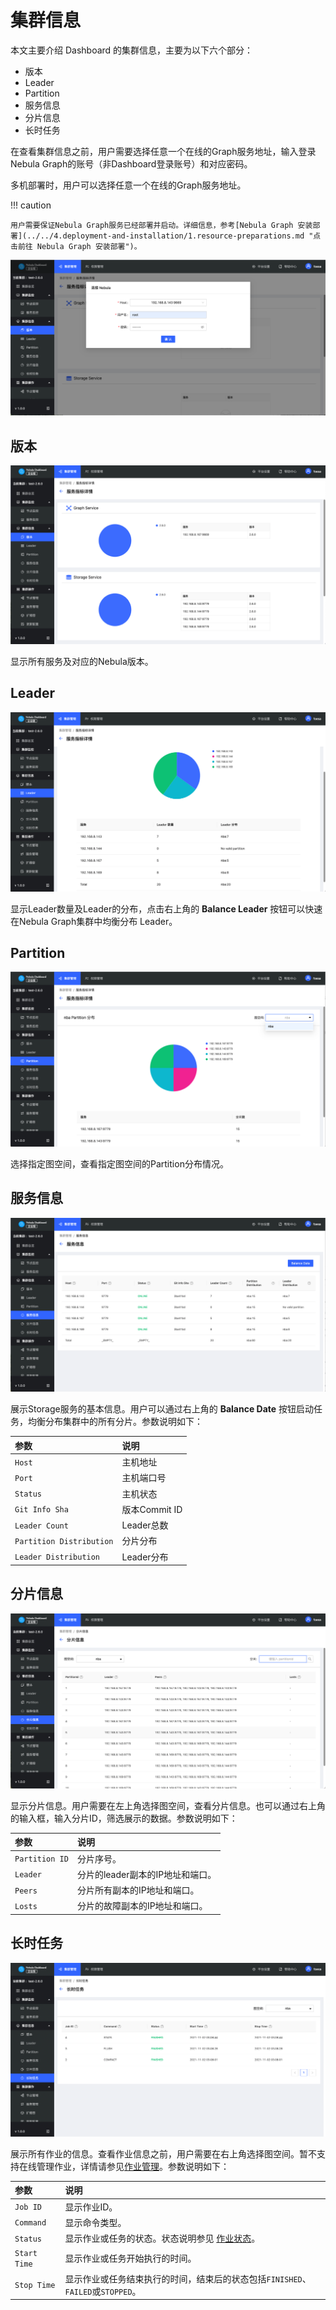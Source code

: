 # 集群信息

本文主要介绍 Dashboard 的集群信息，主要为以下六个部分：

- 版本
- Leader
- Partition
- 服务信息
- 分片信息
- 长时任务

在查看集群信息之前，用户需要选择任意一个在线的Graph服务地址，输入登录Nebula Graph的账号（非Dashboard登录账号）和对应密码。

多机部署时，用户可以选择任意一个在线的Graph服务地址。

!!! caution

    用户需要保证Nebula Graph服务已经部署并启动。详细信息，参考[Nebula Graph 安装部署](../../4.deployment-and-installation/1.resource-preparations.md "点击前往 Nebula Graph 安装部署")。

![information](../figs/ds-006.png)

## 版本

![版本](../figs/ds-014.png)

显示所有服务及对应的Nebula版本。

## Leader

![Leader](../figs/ds-013.png)

显示Leader数量及Leader的分布，点击右上角的 **Balance Leader** 按钮可以快速在Nebula Graph集群中均衡分布 Leader。

## Partition

![partition](../figs/ds-012.png)

选择指定图空间，查看指定图空间的Partition分布情况。

## 服务信息

![服务信息](../figs/ds-011.png)

展示Storage服务的基本信息。用户可以通过右上角的 **Balance Date** 按钮启动任务，均衡分布集群中的所有分片。参数说明如下：

| 参数 | 说明 |
| :--- | :--- |
| `Host` | 主机地址 |
| `Port` | 主机端口号 |
| `Status` | 主机状态 |
| `Git Info Sha` | 版本Commit ID |
| `Leader Count` | Leader总数 |
| `Partition Distribution` | 分片分布 |
| `Leader Distribution` | Leader分布 |

## 分片信息

![分片信息](../figs/ds-010.png)

显示分片信息。用户需要在左上角选择图空间，查看分片信息。也可以通过右上角的输入框，输入分片ID，筛选展示的数据。参数说明如下：

|参数|说明|
|:---|:---|
|`Partition ID`|分片序号。|
|`Leader`|分片的leader副本的IP地址和端口。|
|`Peers`|分片所有副本的IP地址和端口。|
|`Losts`|分片的故障副本的IP地址和端口。|

## 长时任务

![长时任务](../figs/ds-009.png)

展示所有作业的信息。查看作业信息之前，用户需要在右上角选择图空间。暂不支持在线管理作业，详情请参见[作业管理](../../3.ngql-guide/18.operation-and-maintenance-statements/4.job-statements.md)。参数说明如下：

| 参数 | 说明 |
| :--- | :--- |
| `Job ID` | 显示作业ID。 |
| `Command` | 显示命令类型。 |
| `Status` | 显示作业或任务的状态。状态说明参见 [作业状态](../../3.ngql-guide/18.operation-and-maintenance-statements/4.job-statements.md#_6)。 |
|`Start Time`|显示作业或任务开始执行的时间。|
| `Stop Time` | 显示作业或任务结束执行的时间，结束后的状态包括`FINISHED`、`FAILED`或`STOPPED`。 |